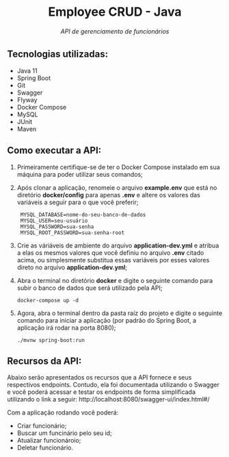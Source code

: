 # <center> Employee CRUD - Java </center>

###### <center>API de gerenciamento de funcionários</center>

## Tecnologias utilizadas:

- Java 11
- Spring Boot
- Git
- Swagger
- Flyway
- Docker Compose
- MySQL
- JUnit
- Maven

## Como executar a API:

1. Primeiramente certifique-se de ter o Docker Compose instalado em sua máquina para poder utilizar seus
   comandos;

2. Após clonar a aplicação, renomeie o arquivo <strong>example.env</strong> que está no diretório <strong>
   docker/config</strong> para apenas <strong>.env</strong> e altere os valores das variáveis a seguir para o que você
   preferir;
   ~~~
    MYSQL_DATABASE=nome-do-seu-banco-de-dados
    MYSQL_USER=seu-usuário
    MYSQL_PASSWORD=sua-senha
    MYSQL_ROOT_PASSWORD=sua-senha-root
   ~~~
3. Crie as váriáveis de ambiente do arquivo <strong>application-dev.yml</strong> e atribua a elas os mesmos valores que
   você definiu no arquivo <strong>.env</strong> citado acima, ou simplesmente substitua essas variáveis por esses
   valores direto no arquivo <strong>application-dev.yml</strong>;
4. Abra o terminal no diretório <strong>docker</strong> e digite o seguinte comando para subir o banco de dados que será
   utilizado pela API;
   ~~~
   docker-compose up -d
   ~~~
5. Agora, abra o terminal dentro da pasta raíz do projeto e digite o seguinte comando para iniciar a aplicação (por
   padrão do Spring Boot, a aplicação irá rodar na porta 8080);
   ~~~
   ./mvnw spring-boot:run 
   ~~~

## Recursos da API:

Abaixo serão apresentados os recursos que a API fornece e seus respectivos endpoints. Contudo, ela foi documentada
utilizando o Swagger e você poderá acessar e testar os endpoints de forma simplificada utilizando o link a seguir:
http://localhost:8080/swagger-ui/index.html#/

Com a aplicação rodando você poderá:

- Criar funcionário;
- Buscar um funcinário pelo seu id;
- Atualizar funcionároio;
- Deletar funcionário.
